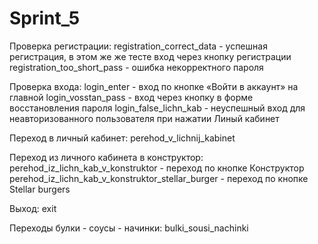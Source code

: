 # Sprint_5

Проверка регистрации: 
registration_correct_data - успешная регистрация, в этом же же тесте вход через кнопку регистрации
registration_too_short_pass - ошибка некорректного пароля

Проверка входа: 
login_enter - вход по кнопке «Войти в аккаунт» на главной
login_vosstan_pass - вход через кнопку в форме восстановления пароля
login_false_lichn_kab - неуспешный вход для неавторизованного пользователя при нажатии Линый кабинет

Переход в личный кабинет:
perehod_v_lichnij_kabinet 

Переход из личного кабинета в конструктор:
perehod_iz_lichn_kab_v_konstruktor - переход по кнопке Конструктор
perehod_iz_lichn_kab_v_konstruktor_stellar_burger - переход по кнопке Stellar burgers

Выход:
exit

Переходы булки - соусы - начинки:
bulki_sousi_nachinki